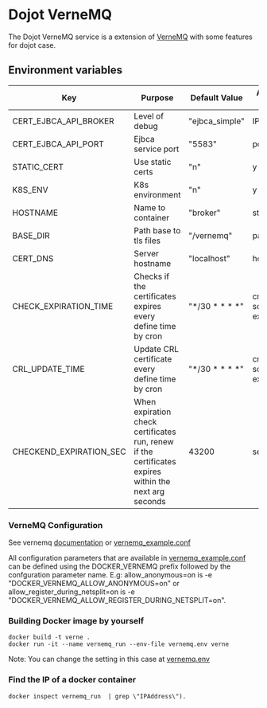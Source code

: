 # **Dojot VerneMQ**

The Dojot VerneMQ service is a extension of [VerneMQ](https://github.com/vernemq/vernemq) with some features for dojot case.  


## **Environment variables**

Key                      | Purpose                                                       | Default Value  | Accepted values
-----------------------  | --------------------------------------------------------------| -------------- |-------------------------
CERT_EJBCA_API_BROKER    | Level of debug                                                | "ejbca_simple" | IP or DNSs
CERT_EJBCA_API_PORT      | Ejbca service port                                            | "5583"         | port values
STATIC_CERT              | Use static certs                                              | "n"            | y or n 
K8S_ENV                  | K8s environment                                               | "n"            | y or n 
HOSTNAME                 | Name to container                                             | "broker"       | string
BASE_DIR                 | Path base to tls files                                        | "/vernemq"     | path
CERT_DNS                 | Server hostname                                               | "localhost"    | hostname
CHECK_EXPIRATION_TIME    | Checks if the certificates expires every define time by cron  | "*/30 * * * *" | cron schedule expressions
CRL_UPDATE_TIME          | Update CRL certificate every define time by cron               | "*/30 * * * *" | cron schedule expressions
CHECKEND_EXPIRATION_SEC  | When expiration check certificates run, renew if the certificates expires within the next arg seconds| 43200          | seconds


### **VerneMQ Configuration**

See vernemq [documentation](https://docs.vernemq.com/) or [vernemq_example.conf](vernemq_example.conf)

All configuration parameters that are available in [vernemq_example.conf](vernemq_example.conf) can be defined using the DOCKER_VERNEMQ prefix followed by the confguration parameter name. E.g: allow_anonymous=on is -e "DOCKER_VERNEMQ_ALLOW_ANONYMOUS=on" or allow_register_during_netsplit=on is -e "DOCKER_VERNEMQ_ALLOW_REGISTER_DURING_NETSPLIT=on". 

### **Building Docker image by yourself**

```shell
docker build -t verne .
docker run -it --name vernemq_run --env-file vernemq.env verne
```

Note: You can change the setting in this case at [vernemq.env](./vernemq.env)

### Find the IP of a docker container

```shell
docker inspect vernemq_run  | grep \"IPAddress\").
```
